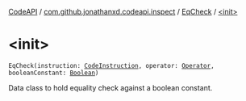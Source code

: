 [CodeAPI](../../index.md) / [com.github.jonathanxd.codeapi.inspect](../index.md) / [EqCheck](index.md) / [&lt;init&gt;](.)

# &lt;init&gt;

`EqCheck(instruction: `[`CodeInstruction`](../../com.github.jonathanxd.codeapi/-code-instruction.md)`, operator: `[`Operator`](../../com.github.jonathanxd.codeapi.operator/-operator/index.md)`, booleanConstant: `[`Boolean`](https://kotlinlang.org/api/latest/jvm/stdlib/kotlin/-boolean/index.html)`)`

Data class to hold equality check against a boolean constant.

